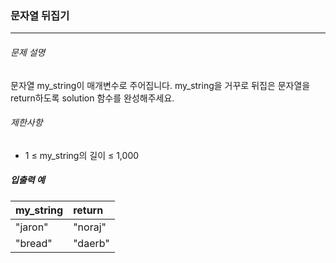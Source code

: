 ### 문자열 뒤집기 
***

###### 문제 설명
문자열 my_string이 매개변수로 주어집니다. my_string을 거꾸로 뒤집은 문자열을 return하도록 solution 함수를 완성해주세요.

###### 제한사항
- 1 ≤ my_string의 길이 ≤ 1,000

##### 입출력 예

|my_string|	return|
|:--|:--|
|"jaron"|	"noraj"|
|"bread"|	"daerb"|


